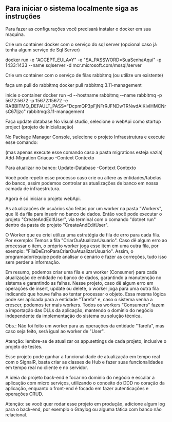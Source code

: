 ## Para iniciar o sistema localmente siga as instruções
Para fazer as configurações você precisará instalar o docker em sua maquina.


Crie um container docker com o serviço do sql server (opcional caso já tenha algum serviço de Sql Server)


docker run -e "ACCEPT_EULA=Y" -e "SA_PASSWORD=SuaSenhaAqui" -p 1433:1433 --name sqlserver -d mcr.microsoft.com/mssql/server


Crie um container com o serviço de filas rabbitmq (ou utilize um existente)


faça um pull do rabbitmq
docker pull rabbitmq:3.11-management


inicie o container
docker run -d --hostname rabbitmq --name rabbitmq -p 5672:5672 -p 15672:15672 -e RABBITMQ_DEFAULT_PASS="DcpmQP3pFjNFrRJFNDwTRNwdAIKlvlHMCNrsC67Ijzc" rabbitmq:3.11-management

Faça update database
No visual studio, selecione o webApi como startup project (projeto de inicialização)

No Package Manager Console, selecione o projeto Infraestrutura e execute esse comando:

(mas apenas execute esse comando caso a pasta migrations esteja vazia)
Add-Migration Criacao -Context Contexto

Para atualizar no banco:
Update-Database -Context Contexto

Você pode repetir esse processo caso crie ou altere as entidades/tabelas do banco, assim podemos controlar as atualizações de banco em nossa camada de infraestrutura.

Agora é só iniciar o projeto webApi.

As atualizações de usuários são feitas por um worker na pasta "Workers", que lê da fila para inserir no banco de dados. Então você pode executar o projeto "CreateAndEditUser", via terminal com o comando "dotnet run" dentro da pasta do projeto "CreateAndEditUser".



O Worker que eu criei utiliza uma estratégia de fila de erro para cada fila. Por exemplo:
Temos a fila "CriarOuAtualizarUsuario". Caso dê algum erro ao processar o item, o próprio worker joga esse item em uma outra fila, por exemplo: "FilaDeErroParaCriarOuAtualizarUsuario". Assim, o programador/equipe pode analisar o cenário e fazer as correções, tudo isso sem perder a informação.

Em resumo, podemos criar uma fila e um worker (Consumer) para cada atualização de entidade no banco de dados, garantindo a manutenção no sistema e garantindo as falhas.
Nesse projeto, caso dê algum erro em operações de insert, update ou delete, o worker joga para uma outra fila indicando que houve falha ao tentar processar o objeto. Essa mesma lógica pode ser aplicada para a entidade "Tarefa" e, caso o sistema venha a crescer, podemos ter mais workers. Todos os workers "Consumers" fazem a importação das DLLs da aplicação, mantendo o domínio do negócio independente da implementação do sistema ou solução técnica.


Obs.: Não foi feito um worker para as operações da entidade "Tarefa", mas caso seja feito, será igual ao worker de "User".


Atenção: lembre-se de atualizar os app.settings de cada projeto, inclusive o projeto de testes.


Esse projeto pode ganhar a funcionalidade de atualização em tempo real com o SignalR, basta criar as classes de Hub e fazer suas funcionalidades em tempo real no cliente e no servidor.


A ideia do projeto back-end é focar no domínio do negócio e escalar a aplicação com micro serviços, utilizando o conceito do DDD no coração da aplicação, enquanto o front-end é focado em fazer autenticações e operações CRUD.


Atenção: se você quer rodar esse projeto em produção, adicione algum log para o back-end, por exemplo o Graylog ou alguma tática com banco não relacional.
